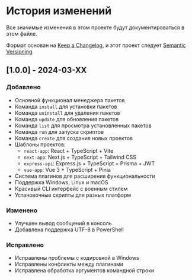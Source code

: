 # История изменений

Все значимые изменения в этом проекте будут документироваться в этом файле.

Формат основан на [Keep a Changelog](https://keepachangelog.com/ru/1.0.0/),
и этот проект следует [Semantic Versioning](https://semver.org/lang/ru/).

## [1.0.0] - 2024-03-XX

### Добавлено
- Основной функционал менеджера пакетов
- Команда `install` для установки пакетов
- Команда `uninstall` для удаления пакетов
- Команда `update` для обновления пакетов
- Команда `list` для просмотра установленных пакетов
- Команда `run` для запуска скриптов
- Команда `create` для создания новых проектов
- Шаблоны проектов:
  - `react-app`: React + TypeScript + Vite
  - `next-app`: Next.js + TypeScript + Tailwind CSS
  - `express-api`: Express.js + TypeScript + Prisma + JWT
  - `vue-app`: Vue 3 + TypeScript + Pinia
- Система плагинов для расширения функциональности
- Поддержка Windows, Linux и macOS
- Красивый CLI интерфейс с военным стилем
- Установочные скрипты для разных платформ

### Изменено
- Улучшен вывод сообщений в консоль
- Добавлена поддержка UTF-8 в PowerShell

### Исправлено
- Исправлены проблемы с кодировкой в Windows
- Исправлены конфликты между плагинами
- Исправлена обработка аргументов командной строки